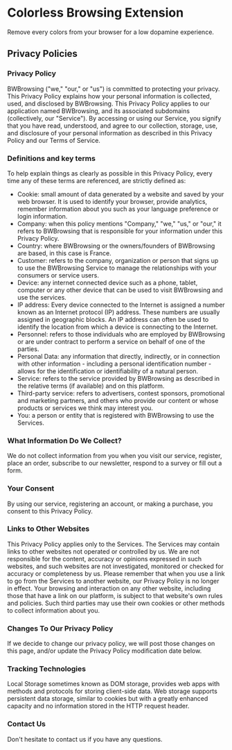 # Colorless Browsing Extension

Remove every colors from your browser for a low dopamine experience.

## Privacy Policies

### Privacy Policy
BWBrowsing ("we," "our," or "us") is committed to protecting your privacy. This Privacy Policy explains how your personal information
is collected, used, and disclosed by BWBrowsing.
This Privacy Policy applies to our application named BWBrowsing, and its associated subdomains (collectively, our "Service"). By
accessing or using our Service, you signify that you have read, understood, and agree to our collection, storage, use, and disclosure
of your personal information as described in this Privacy Policy and our Terms of Service.

### Definitions and key terms
To help explain things as clearly as possible in this Privacy Policy, every time any of these terms are referenced, are strictly defined
as:
- Cookie: small amount of data generated by a website and saved by your web browser. It is used to identify your browser, provide analytics, remember information about you such as your language preference or login information.
- Company: when this policy mentions "Company," "we," "us," or "our," it refers to BWBrowsing that is responsible for your
information under this Privacy Policy.
- Country: where BWBrowsing or the owners/founders of BWBrowsing are based, in this case is France.
- Customer: refers to the company, organization or person that signs up to use the BWBrowsing Service to manage the
relationships with your consumers or service users.
- Device: any internet connected device such as a phone, tablet, computer or any other device that can be used to visit
BWBrowsing and use the services.
- IP address: Every device connected to the Internet is assigned a number known as an Internet protocol (IP) address. These
numbers are usually assigned in geographic blocks. An IP address can often be used to identify the location from which a device is connecting to the Internet.
- Personnel: refers to those individuals who are employed by BWBrowsing or are under contract to perform a service on behalf of one of the parties.
- Personal Data: any information that directly, indirectly, or in connection with other information - including a personal identification number - allows for the identification or identifiability of a natural person.
- Service: refers to the service provided by BWBrowsing as described in the relative terms (if available) and on this platform.
- Third-party service: refers to advertisers, contest sponsors, promotional and marketing partners, and others who provide our
content or whose products or services we think may interest you.
- You: a person or entity that is registered with BWBrowsing to use the Services.

### What Information Do We Collect?
We do not collect information from you when you visit our service, register, place an order, subscribe to our newsletter, respond to a survey or fill out a form.

### Your Consent
By using our service, registering an account, or making a purchase, you consent to this Privacy Policy.

### Links to Other Websites
This Privacy Policy applies only to the Services. The Services may contain links to other websites not operated or controlled by us. We are not responsible for the content, accuracy or opinions expressed in such websites, and such websites are not investigated, monitored or checked for accuracy or completeness by us. Please remember that when you use a link to go from the Services to another website, our Privacy Policy is no longer in effect. Your browsing and interaction on any other website, including those that have a link on our platform, is subject to that website's own rules and policies. Such third parties may use their own cookies or other methods to collect information about you.

### Changes To Our Privacy Policy
If we decide to change our privacy policy, we will post those changes on this page, and/or update the Privacy Policy modification date below.

### Tracking Technologies
Local Storage sometimes known as DOM storage, provides web apps with methods and protocols for storing client-side data. Web storage supports persistent data storage, similar to cookies but with a greatly enhanced capacity and no information stored in the HTTP request header.

### Contact Us
Don't hesitate to contact us if you have any questions.
